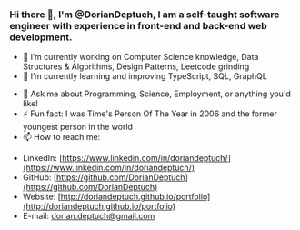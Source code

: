 ### Hi there 👋, I'm @DorianDeptuch, I am a self-taught software engineer with experience in front-end and back-end web development.

<!--
**DorianDeptuch/DorianDeptuch** is a ✨ _special_ ✨ repository because its `README.md` (this file) appears on your GitHub profile.

Here are some ideas to get you started:
-->
- 🔭 I’m currently working on Computer Science knowledge, Data Structures & Algorithms, Design Patterns, Leetcode grinding
- 🌱 I’m currently learning and improving TypeScript, SQL, GraphQL
<!-- - 👯 I’m looking to collaborate on ... -->
<!-- - 🤔 I’m looking for help with ... -->
<!-- - 😄 Pronouns: ... -->
- 💬 Ask me about Programming, Science, Employment, or anything you'd like!
- ⚡ Fun fact: I was Time's Person Of The Year in 2006 and the former youngest person in the world
- 📫 How to reach me: 
* LinkedIn: [https://www.linkedin.com/in/doriandeptuch/](https://www.linkedin.com/in/doriandeptuch/)
* GitHub: [https://github.com/DorianDeptuch](https://github.com/DorianDeptuch)
* Website: [http://doriandeptuch.github.io/portfolio](http://doriandeptuch.github.io/portfolio)
* E-mail: [dorian.deptuch@gmail.com](dorian.deptuch@gmail.com)

